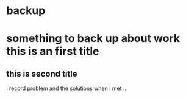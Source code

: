 # backup
something to back up about work
this is an first title
=====================
this is second title
---------------------
i record problem and the solutions when i met .. 
